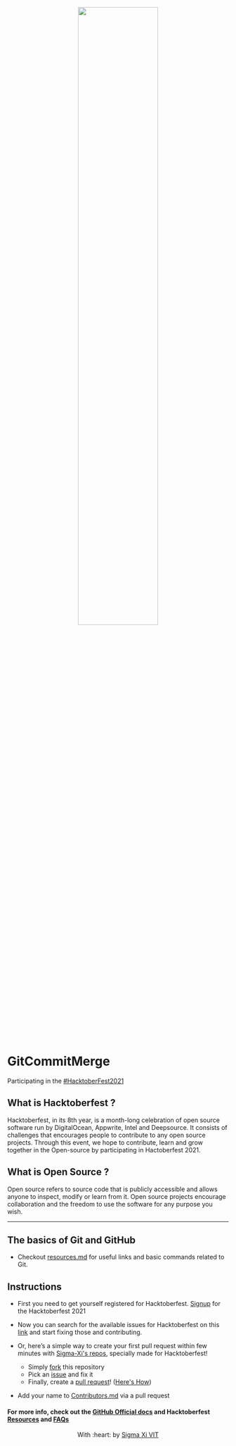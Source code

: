 
<p align="center"><a href="https://hacktoberfest.digitalocean.com/" target="_blank"> <img width="60%" src="https://hacktoberfest.digitalocean.com/_nuxt/img/logo-hacktoberfest-full.f42e3b1.svg"/></a></p>


GitCommitMerge
=======

Participating in the [#HacktoberFest2021](https://hacktoberfest.digitalocean.com/)

## What is Hacktoberfest ?

Hacktoberfest, in its 8th year, is a month-long celebration of open source software run by DigitalOcean, Appwrite, Intel and Deepsource. It consists of challenges that encourages people to contribute to any open source projects. Through this event, we hope to contribute, learn and grow together in the Open-source by participating in Hactoberfest 2021.

## What is Open Source ?

Open source refers to source code that is publicly accessible and allows anyone to inspect, modify or learn from it. Open source projects encourage collaboration and the freedom to use the software for any purpose you wish.


<hr>

## The basics of Git and GitHub

* Checkout [resources.md](./resources.md) for useful links and basic commands related to Git.

## Instructions
 
* First you need to get yourself registered for Hacktoberfest. [Signup](https://hacktoberfest.digitalocean.com/register) for the Hacktoberfest 2021 

* Now you can search for the available issues for Hacktoberfest on this [link](https://github.com/search?q=label%3Ahacktoberfest+state%3Aopen&type=Issues) and start fixing those and contributing. 

* Or, here’s a simple way to create your first pull request within few minutes with [Sigma-Xi's repos](https://github.com/SIGMA-XI-VIT/GitCommitMerge), specially made for Hacktoberfest!
 
	* Simply [fork](https://docs.github.com/en/get-started/quickstart/fork-a-repo) this repository 
	* Pick an [issue](https://github.com/SIGMA-XI-VIT/GitCommitMerge/issues) and fix it 
	* Finally, create a [pull request](https://github.com/SIGMA-XI-VIT/GitCommitMerge/pulls)! ([Here's How](https://docs.github.com/en/github/collaborating-with-pull-requests/proposing-changes-to-your-work-with-pull-requests/creating-a-pull-request))

* Add your name to [Contributors.md](./CONTRIBUTORS.md) via a pull request

#### For more info, check out the [GitHub Official docs](https://docs.github.com/en/github) and Hacktoberfest [Resources](https://hacktoberfest.digitalocean.com/resources) and [FAQs](https://hacktoberfest.digitalocean.com/faq)
<p align="center">
	With :heart: by <a href="https://github.com/SIGMA-XI-VIT" target="_blank">Sigma Xi VIT</a>
</p>

